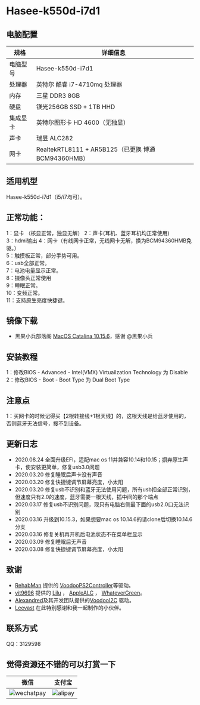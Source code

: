 # Hasee-k550d-i7d1
## 电脑配置

| 规格     | 详细信息                                            |
| -------- | --------------------------------------------------- |
| 电脑型号 | Hasee-k550d-i7d1                                    |
| 处理器   | 英特尔 酷睿 i7-4710mq 处理器                        |
| 内存     | 三星 DDR3 8GB                                       |
| 硬盘     | 镁光256GB SSD + 1TB HHD                             |
| 集成显卡 | 英特尔图形卡 HD 4600（无独显）                    |
| 声卡     | 瑞昱 ALC282                                         |
| 网卡     | RealtekRTL8111 + AR5B125（已更换 博通 BCM94360HMB） |
## 适用机型
Hasee-k550d-i7d1（i5/i7均可）。    

## 正常功能：
1：显卡 （核显正常，独显无解）
2：声卡(耳机、蓝牙耳机均正常使用)  
3：hdmi输出 
4：网卡（有线网卡正常，无线网卡无解，换为BCM94360HMB免驱。）  
5：触摸板正常，部分手势可用。  
6：usb全部正常。  
7：电池电量显示正常。  
8：摄像头正常使用  
9：睡眠正常。  
10：变频正常。  
11：支持原生亮度快捷键。  

## 镜像下载
- 黑果小兵部落阁 [MacOS Catalina 10.15.6](https://blog.daliansky.net/macOS-Catalina-10.15.6-19G73-Release-version-with-Clover-5119-original-image-Double-EFI-Version-UEFI-and-MBR.html)，感谢 @黑果小兵

## 安装教程
1：修改BIOS - Advanced - Intel(VMX) Virtuailzation Technology 为 Disable  
2：修改BIOS - Boot - Boot Type 为 Dual Boot Type   

## 注意点
1：买网卡的时候记得买【2根转接线+1根天线】的，这根天线是给蓝牙使用的，否则蓝牙无法信号，搜不到设备。

## 更新日志
- 2020.08.24 全面升级EFI，适配mac os 11并兼容10.14和10.15；摒弃原生声卡，使安装更简单，修复usb3.0问题
- 2020.03.20 修复睡眠后声卡没有声音
- 2020.03.20 修复快捷键调节屏幕亮度，小太阳
- 2020.03.20 修复usb不识别和蓝牙无法使用问题，所有usb扣全部正常识别，但速度只有2.0的速度，蓝牙需要一根天线，插中间的那个端点
- 2020.03.17 修复usb不识别问题，现只有电脑右侧最下面的usb2.0口无法识别
- 2020.03.16 升级到10.15.3，如果想要mac os 10.14.6的请clone后切换10.14.6分支
- 2020.03.16 修复关机再开机后电池状态不在菜单栏显示
- 2020.03.09 修复睡眠后无声音
- 2020.03.08 修复快捷键调节屏幕亮度，小太阳

## 致谢
- [RehabMan](https://github.com/RehabMan) 提供的   [VoodooPS2Controller](https://github.com/RehabMan/OS-X-Voodoo-PS2-Controller)等驱动。    
- [vit9696](https://github.com/vit9696) 提供的 [Lilu](https://github.com/acidanthera/Lilu) ，     [AppleALC](https://github.com/acidanthera/AppleALC)   ，   [WhateverGreen](https://github.com/acidanthera/WhateverGreen)。     
- [Alexandred](https://github.com/alexandred)及其开发团队提供的[VoodooI2C](https://github.com/alexandred/VoodooI2C) 驱动。  
- [Leevast](https://github.com/leo2heaven) 在此特别感谢和我一起制作的小伙伴。

## 联系方式
QQ：3129598

## 觉得资源还不错的可以打赏一下  
| 微信                                                         | 支付宝                                                       |
| ------------------------------------------------------------ | ------------------------------------------------------------ |
| ![wechatpay](https://github.com/haoyaxuan/k550di7d1/blob/master/images/wechatpay.png) | ![alipay](https://github.com/haoyaxuan/k550di7d1/blob/master/images/alipay.png) |

